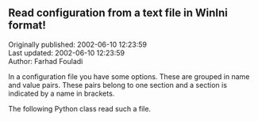 ## Read configuration from a text file in WinIni format!  
Originally published: 2002-06-10 12:23:59  
Last updated: 2002-06-10 12:23:59  
Author: Farhad Fouladi  
  
In a configuration file you have some options. These are grouped in name and value  pairs. These pairs belong to one section and a section is indicated by a name in brackets.

The following Python class read such a file.